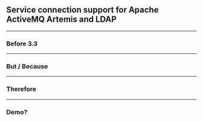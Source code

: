 ## Service connection support for Apache ActiveMQ Artemis and LDAP

---

### Before 3.3

---

### But / Because

---

### Therefore

---

### Demo?